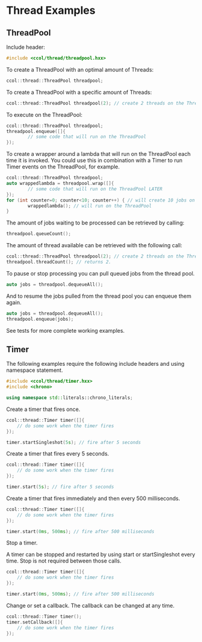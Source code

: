 # Thread Examples

## ThreadPool

Include header:

~~~~~~~~~~~~~~~~~~~~~~~~~~~~~~~~~~~~~cpp
#include <ccol/thread/threadpool.hxx>
~~~~~~~~~~~~~~~~~~~~~~~~~~~~~~~~~~~~~

To create a ThreadPool with an optimal amount of Threads:

~~~~~~~~~~~~~~~~~~~~~~~~~~~~~~~~~~~~cpp
ccol::thread::ThreadPool threadpool;
~~~~~~~~~~~~~~~~~~~~~~~~~~~~~~~~~~~~

To create a ThreadPool with a specific amount of Threads:

~~~~~~~~~~~~~~~~~~~~~~~~~~~~~~~~~~~~~~~~~~~~~~~~~~~~~~~~~~~~~~~~~~~~~~~~~~~~~cpp
ccol::thread::ThreadPool threadpool(2); // create 2 threads on the ThreadPool
~~~~~~~~~~~~~~~~~~~~~~~~~~~~~~~~~~~~~~~~~~~~~~~~~~~~~~~~~~~~~~~~~~~~~~~~~~~~~

To execute on the ThreadPool:

~~~~~~~~~~~~~~~~~~~~~~~~~~~~~~~~~~~~~~~~~~~~~~~~cpp
ccol::thread::ThreadPool threadpool;
threadpool.enqueue([]{
        // some code that will run on the ThreadPool
});
~~~~~~~~~~~~~~~~~~~~~~~~~~~~~~~~~~~~~~~~~~~~~~~~

To create a wrapper around a lambda that will run on the ThreadPool each time it is invoked.
You could use this in combination with a Timer to run Timer events on the ThreadPool, for example.

~~~~~~~~~~~~~~~~~~~~~~~~~~~~~~~~~~~~~~~~~~~~~~~~~~~~~~~~~~~~~~~~~~~~~~~~~~~~~~~~~~~~~cpp
ccol::thread::ThreadPool threadpool;
auto wrappedlambda = threadpool.wrap([]{
        // some code that will run on the ThreadPool LATER
});
for (int counter=0; counter<10; counter++) { // will create 10 jobs on the ThreadPool
        wrappedlambda(); // will run on the ThreadPool
}
~~~~~~~~~~~~~~~~~~~~~~~~~~~~~~~~~~~~~~~~~~~~~~~~~~~~~~~~~~~~~~~~~~~~~~~~~~~~~~~~~~~~~

The amount of jobs waiting to be processed can be retrieved by calling:

~~~~~~~~~~~~~~~~~~~~~~~~cpp
threadpool.queueCount();
~~~~~~~~~~~~~~~~~~~~~~~~

The amount of thread available can be retrieved with the following call:

~~~~~~~~~~~~~~~~~~~~~~~~~~~~~~~~~~~~~~~~~~~~~~~~~~~~~~~~~~~~~~~~~~~~~~~~~~~~~cpp
ccol::thread::ThreadPool threadpool(2); // create 2 threads on the ThreadPool
threadpool.threadCount(); // returns 2.
~~~~~~~~~~~~~~~~~~~~~~~~~~~~~~~~~~~~~~~~~~~~~~~~~~~~~~~~~~~~~~~~~~~~~~~~~~~~~

To pause or stop processing you can pull queued jobs from the thread pool.

~~~~~~~~~~~~~~~~~~~~~~~~~~~~~~~~~cpp
auto jobs = threadpool.dequeueAll();
~~~~~~~~~~~~~~~~~~~~~~~~~~~~~~~~~

And to resume the jobs pulled from the thread pool you can enqueue them again.

~~~~~~~~~~~~~~~~~~~~~~~~~~~~~~~~~cpp
auto jobs = threadpool.dequeueAll();
threadpool.enqueue(jobs);
~~~~~~~~~~~~~~~~~~~~~~~~~~~~~~~~~

See tests for more complete working examples.

## Timer

The following examples require the following include headers and using namespace statement.

~~~~~~~~~~~~~~~~~~~~~~~~~~~~~~~~~~~~~~~~~~~~~~~cpp
#include <ccol/thread/timer.hxx>
#include <chrono>

using namespace std::literals::chrono_literals;
~~~~~~~~~~~~~~~~~~~~~~~~~~~~~~~~~~~~~~~~~~~~~~~

Create a timer that fires once.

~~~~~~~~~~~~~~~~~~~~~~~~~~~~~~~~~~~~~~~~~~~~~~~~~~cpp
ccol::thread::Timer timer([]{
    // do some work when the timer fires
});

timer.startSingleshot(5s); // fire after 5 seconds
~~~~~~~~~~~~~~~~~~~~~~~~~~~~~~~~~~~~~~~~~~~~~~~~~~

Create a timer that fires every 5 seconds.

~~~~~~~~~~~~~~~~~~~~~~~~~~~~~~~~~~~~~~~~~~~~~~~~~~cpp
ccol::thread::Timer timer([]{
    // do some work when the timer fires
});

timer.start(5s); // fire after 5 seconds
~~~~~~~~~~~~~~~~~~~~~~~~~~~~~~~~~~~~~~~~~~~~~~~~~~

Create a timer that fires immediately and then every 500 milliseconds.

~~~~~~~~~~~~~~~~~~~~~~~~~~~~~~~~~~~~~~~~~~~~~~~~~~~~~~~cpp
ccol::thread::Timer timer([]{
    // do some work when the timer fires
});

timer.start(0ms, 500ms); // fire after 500 milliseconds
~~~~~~~~~~~~~~~~~~~~~~~~~~~~~~~~~~~~~~~~~~~~~~~~~~~~~~~

Stop a timer.

A timer can be stopped and restarted by using start or startSingleshot every time. Stop is not required between those calls.

~~~~~~~~~~~~~~~~~~~~~~~~~~~~~~~~~~~~~~~~~~~~~~~~~~~~~~~cpp
ccol::thread::Timer timer([]{
    // do some work when the timer fires
});

timer.start(0ms, 500ms); // fire after 500 milliseconds
~~~~~~~~~~~~~~~~~~~~~~~~~~~~~~~~~~~~~~~~~~~~~~~~~~~~~~~

Change or set a callback. The callback can be changed at any time.

~~~~~~~~~~~~~~~~~~~~~~~~~~~~~~~~~~~~~~~~~~~~~~~~~~~~~~~cpp
ccol::thread::Timer timer();
timer.setCallback([]{
    // do some work when the timer fires
});
~~~~~~~~~~~~~~~~~~~~~~~~~~~~~~~~~~~~~~~~~~~~~~~~~~~~~~~
